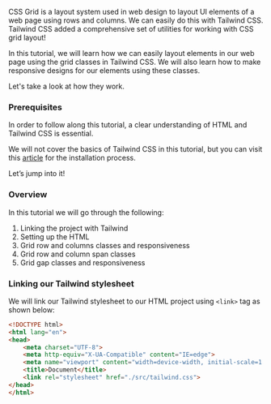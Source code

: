 CSS Grid is a layout system used in web design to layout UI elements of a web page using rows and columns. We can easily do this with Tailwind CSS. Tailwind CSS added a comprehensive set of utilities for working with CSS grid layout!
<!--more-->
In this tutorial, we will learn how we can easily layout elements in our web page using the grid classes in Tailwind CSS. We will also learn how to make responsive designs for our elements using these classes.

Let's take a look at how they work.

### Prerequisites
In order to follow along this tutorial, a clear understanding of HTML and Tailwind CSS is essential.

We will not cover the basics of Tailwind CSS in this tutorial, but you can visit this [article](https://www.section.io/engineering-education/introduction-to-tailwind-css/) for the installation process.

Let’s jump into it!

### Overview
In this tutorial we will go through the following:
1. Linking the project with Tailwind
2. Setting up the HTML
3. Grid row and columns classes and responsiveness
4. Grid row and column span classes
5. Grid gap classes and responsiveness

### Linking our Tailwind stylesheet
We will link our Tailwind stylesheet to our HTML project using `<link>` tag as shown below:

```html
<!DOCTYPE html>
<html lang="en">
<head>
    <meta charset="UTF-8">
    <meta http-equiv="X-UA-Compatible" content="IE=edge">
    <meta name="viewport" content="width=device-width, initial-scale=1.0">
    <title>Document</title>
    <link rel="stylesheet" href="./src/tailwind.css">
</head>
</html>
```